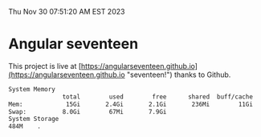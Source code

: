 Thu Nov 30 07:51:20 AM EST 2023

# Angular seventeen


This project is live at [https://angularseventeen.github.io](https://angularseventeen.github.io "seventeen!") thanks to Github.

```bash
System Memory
               total        used        free      shared  buff/cache   available
Mem:            15Gi       2.4Gi       2.1Gi       236Mi        11Gi        12Gi
Swap:          8.0Gi        67Mi       7.9Gi
System Storage
484M	.
```
